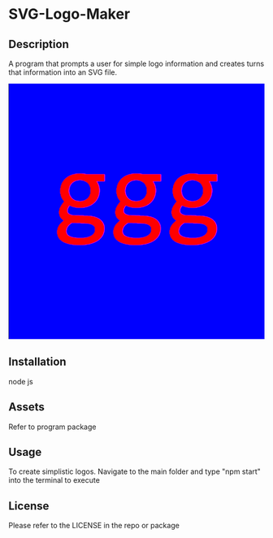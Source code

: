 # SVG-Logo-Maker

## Description
A program that prompts a user for simple logo information and creates turns that information into an SVG file.

![image](/examples/example-logo.png)

## Installation
node js

## Assets
Refer to program package

## Usage
To create simplistic logos. Navigate to the main folder and type "npm start" into the terminal to execute

## License

Please refer to the LICENSE in the repo or package
